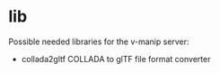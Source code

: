 lib
===

Possible needed libraries for the v-manip server:

* collada2gltf COLLADA to glTF file format converter

